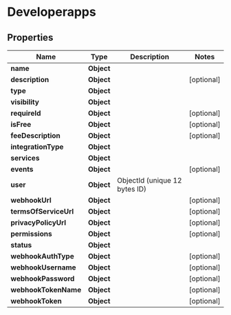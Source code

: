 

# Developerapps


## Properties

| Name | Type | Description | Notes |
|------------ | ------------- | ------------- | -------------|
|**name** | **Object** |  |  |
|**description** | **Object** |  |  [optional] |
|**type** | **Object** |  |  |
|**visibility** | **Object** |  |  |
|**requireId** | **Object** |  |  [optional] |
|**isFree** | **Object** |  |  [optional] |
|**feeDescription** | **Object** |  |  [optional] |
|**integrationType** | **Object** |  |  |
|**services** | **Object** |  |  |
|**events** | **Object** |  |  [optional] |
|**user** | **Object** | ObjectId (unique 12 bytes ID) |  |
|**webhookUrl** | **Object** |  |  [optional] |
|**termsOfServiceUrl** | **Object** |  |  [optional] |
|**privacyPolicyUrl** | **Object** |  |  [optional] |
|**permissions** | **Object** |  |  [optional] |
|**status** | **Object** |  |  |
|**webhookAuthType** | **Object** |  |  [optional] |
|**webhookUsername** | **Object** |  |  [optional] |
|**webhookPassword** | **Object** |  |  [optional] |
|**webhookTokenName** | **Object** |  |  [optional] |
|**webhookToken** | **Object** |  |  [optional] |



